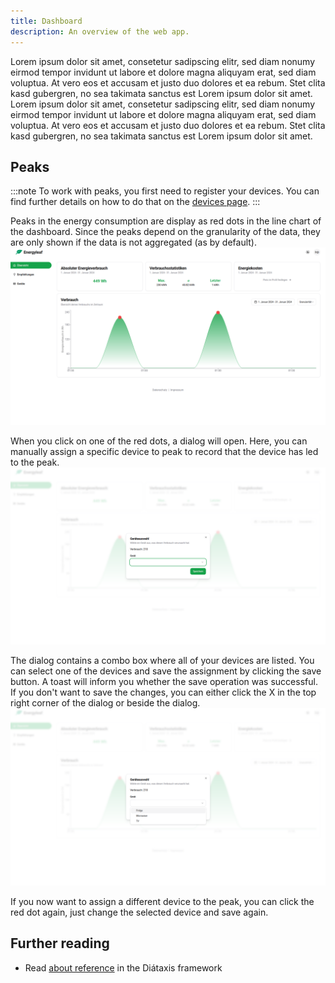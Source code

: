 ```yaml
---
title: Dashboard
description: An overview of the web app.
---
```


Lorem ipsum dolor sit amet, consetetur sadipscing elitr, sed diam nonumy eirmod tempor invidunt ut labore et dolore magna aliquyam erat, sed diam voluptua. At vero eos et accusam et justo duo dolores et ea rebum. Stet clita kasd gubergren, no sea takimata sanctus est Lorem ipsum dolor sit amet. Lorem ipsum dolor sit amet, consetetur sadipscing elitr, sed diam nonumy eirmod tempor invidunt ut labore et dolore magna aliquyam erat, sed diam voluptua. At vero eos et accusam et justo duo dolores et ea rebum. Stet clita kasd gubergren, no sea takimata sanctus est Lorem ipsum dolor sit amet.

## Peaks
:::note
To work with peaks, you first need to register your devices. You can find further details on how to do that on the [devices page](/web/devices).
:::

Peaks in the energy consumption are display as red dots in the line chart of the dashboard. Since the peaks depend on the granularity of the data, they are only shown if the data is not aggregated (as by default).
![Peaks in consumption chart](/src/assets/dashboard-consumption-chart-peaks.png)

When you click on one of the red dots, a dialog will open. Here, you can manually assign a specific device to peak to record that the device has led to the peak. 
![Dialog to assign a specific device to a peak](/src/assets/dashboard-peak-dialog.png)

The dialog contains a combo box where all of your devices are listed. You can select one of the devices and save the assignment by clicking the save button. A toast will inform you whether the save operation was successful. If you don't want to save the changes, you can either click the X in the top right corner of the dialog or beside the dialog.
![Device options in peak assignment dialog](/src/assets/dashboard-peak-dialog-device-options.png)

If you now want to assign a different device to the peak, you can click the red dot again, just change the selected device and save again.

<!-- TODO: Add technical details when the page structure is more clear -->

## Further reading

- Read [about reference](https://diataxis.fr/reference/) in the Diátaxis framework
